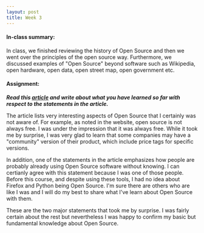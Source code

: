 ```yaml
---
layout: post
title: Week 3
---
```


#### In-class summary:

In class, we finished reviewing the history of Open Source and then we went over the principles of the open source way. Furthermore, we discussed examples of "Open Source" beyond software such as Wikipedia, open hardware, open data, open street map, open government etc.

#### Assignment:

**_Read this [article](https://www.techrepublic.com/blog/10-things/10-things-you-should-know-about-open-source-before-you-use-it/) and write about what you have learned so far with respect to the statements in the article._**

The article lists very interesting aspects of Open Source that I certainly was not aware of. For example, as noted in the website, open source is not always free. I was under the impression that it was always free. While it took me by surprise, I was very glad to learn that some companies may have a "community" version of their product, which include price tags for specific versions.

In addition, one of the statements in the article emphasizes how people are probably already using Open Source software without knowing. I can certianly agree with this statement because I was one of those people. Before this course, and despite using these tools, I had no idea about Firefox and Python being Open Source. I'm sure there are others who are like I was and I will do my best to share what I've learn about Open Source with them.

These are the two major statements that took me by surprise. I was fairly certain about the rest but nevertheless I was happy to confirm my basic but fundamental knowledge about Open Source.
